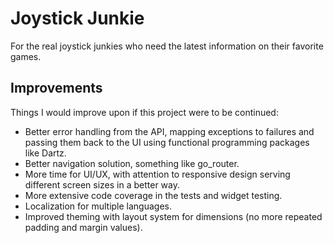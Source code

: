 # Joystick Junkie

For the real joystick junkies who need the latest information on their favorite games.

## Improvements

Things I would improve upon if this project were to be continued:
- Better error handling from the API, mapping exceptions to failures and passing them back to the UI using functional programming packages like Dartz.
- Better navigation solution, something like go_router.
- More time for UI/UX, with attention to responsive design serving different screen sizes in a better way.
- More extensive code coverage in the tests and widget testing.
- Localization for multiple languages.
- Improved theming with layout system for dimensions (no more repeated padding and margin values).
